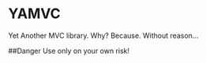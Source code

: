 YAMVC
=============
Yet Another MVC library. Why? Because. Without reason...

##Danger
Use only on your own risk!

